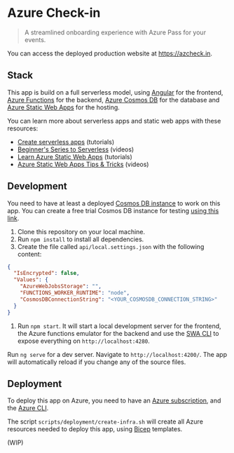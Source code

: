 # Azure Check-in

> A streamlined onboarding experience with Azure Pass for your events.

You can access the deployed production website at https://azcheck.in.

## Stack

This app is build on a full serverless model, using [Angular](https://angular.io/) for the frontend, [Azure Functions](https://azure.microsoft.com/services/functions/?WT.mc_id=javascript-6489-yolasors) for the backend, [Azure Cosmos DB](https://azure.microsoft.com/services/cosmos-db/?WT.mc_id=javascript-6489-yolasors) for the database and [Azure Static Web Apps](https://azure.microsoft.com/services/app-service/static/?WT.mc_id=javascript-6489-yolasors) for the hosting.

You can learn more about serverless apps and static web apps with these resources:

- [Create serverless apps](https://docs.microsoft.com/learn/paths/create-serverless-applications/?WT.mc_id=javascript-6489-yolasors) (tutorials)
- [Beginner's Series to Serverless](https://aka.ms/serverless-series) (videos)
- [Learn Azure Static Web Apps](https://docs.microsoft.com/learn/paths/azure-static-web-apps/?WT.mc_id=javascript-6489-yolasors) (tutorials)
- [Azure Static Web Apps Tips & Tricks](https://aka.ms/StaticWebAppsTips) (videos)

## Development

You need to have at least a deployed [Cosmos DB instance](https://azure.microsoft.com/services/cosmos-db/?WT.mc_id=javascript-6489-yolasors) to work on this app. You can create a free trial Cosmos DB instance for testing [using this link](https://azure.microsoft.com/try/cosmosdb/?WT.mc_id=javascript-6489-yolasors).

1. Clone this repository on your local machine.
1. Run `npm install` to install all dependencies.
1. Create the file called `api/local.settings.json` with the following content:

```json
{
  "IsEncrypted": false,
  "Values": {
    "AzureWebJobsStorage": "",
    "FUNCTIONS_WORKER_RUNTIME": "node",
    "CosmosDBConnectionString": "<YOUR_COSMOSDB_CONNECTION_STRING>"
  }
}
```

1. Run `npm start`. It will start a local development server for the frontend, the Azure functions emulator for the backend and use the [SWA CLI](https://github.com/Azure/static-web-apps-cli) to expose everything on `http://localhost:4280`.

Run `ng serve` for a dev server. Navigate to `http://localhost:4200/`. The app will automatically reload if you change any of the source files.

## Deployment

To deploy this app on Azure, you need to have an [Azure subscription](https://azure.microsoft.com/free/?WT.mc_id=javascript-6489-yolasors), and the [Azure CLI](https://docs.microsoft.com/cli/azure/install-azure-cli?WT.mc_id=javascript-6489-yolasors).

The script `scripts/deployment/create-infra.sh` will create all Azure resources needed to deploy this app, using [Bicep](https://docs.microsoft.com/azure/azure-resource-manager/bicep/overview?WT.mc_id=javascript-6489-yolasors) templates.

(WIP)
